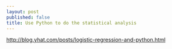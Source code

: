 ```yaml
---
layout: post
published: false
title: Use Python to do the statistical analysis
---
```


http://blog.yhat.com/posts/logistic-regression-and-python.html

